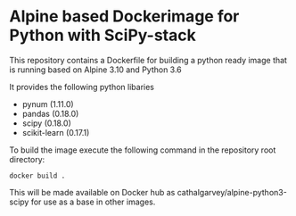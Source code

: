 # Alpine based Dockerimage for Python with SciPy-stack

This repository contains a Dockerfile for building a python ready image
that is running based on Alpine 3.10 and Python 3.6

It provides the following python libaries

- pynum (1.11.0)
- pandas (0.18.0)
- scipy (0.18.0)
- scikit-learn (0.17.1)

To build the image execute the following command in the repository root directory:

```
docker build .
```

This will be made available on Docker hub as cathalgarvey/alpine-python3-scipy for use as a base in other images.
